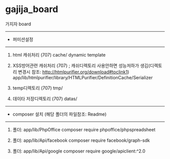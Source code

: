 # gajija_board
가지자 board


 **************************************
 * 퍼미션설정 
 **************************************
 1. html 캐쉬처리 (707)
  			cache/
  				dynamic
  				template
  
 2. XSS방어관련 캐쉬처리 (707)  ; 캐쉬디렉토리 사용안하면 성능저하가 생김(디렉토리 변경시 참조: http://htmlpurifier.org/download#toclink1)
  			app/lib/htmlpurifier/library/HTMLPurifier/DefinitionCache/Serializer
  
 3. temp디렉토리 (707)
   		tmp/
   
 4. 데이타 저장디렉토리 (707)
   		datas/
   
 **************************************
 * composer 설치 (해당 폴더의 파일참조:  Readme) 
 **************************************
 1. 폴더:	app/lib/PhpOffice
  		composer require phpoffice/phpspreadsheet
  
 2. 폴더: app/lib/Api/facebook
  		composer require facebook/graph-sdk
  
 3. 폴더: app/lib/Api/google
  		composer require google/apiclient:^2.0

